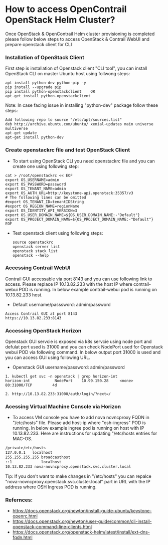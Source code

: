 # How to access OpenContrail OpenStack Helm Cluster?


Once OpenStack & OpenContrail Helm cluster provisioning is completed please follow below steps to access OpenStack & Contrail WebUI and prepare openstack client for CLI

### Installation of OpenStack Client

First step is installation of Openstack client "CLI tool", you can install OpenStack CLI on master Ubuntu host using follwong steps:

```
apt install python-dev python-pip -y
pip install --upgrade pip
pip install python-openstackclient    OR
apt-get install python-openstackclient
````
Note: In case facing issue in installing "python-dev" package follow these steps:

```
Add following repo to source "/etc/apt/sources.list"
deb http://archive.ubuntu.com/ubuntu/ xenial-updates main universe multiverse
apt-get update
apt-get install python-dev
```

### Create openstackrc file and test OpenStack Client

* To start using OpenStack CLI you need openstackrc file and you can create one using following step:

```
cat > /root/openstackrc << EOF
export OS_USERNAME=admin
export OS_PASSWORD=password
export OS_TENANT_NAME=admin
export OS_AUTH_URL=http://keystone-api.openstack:35357/v3
# The following lines can be omitted
#export OS_TENANT_ID=tenantIDString
#export OS_REGION_NAME=regionName
export OS_IDENTITY_API_VERSION=3
export OS_USER_DOMAIN_NAME=${OS_USER_DOMAIN_NAME:-"Default"}
export OS_PROJECT_DOMAIN_NAME=${OS_PROJECT_DOMAIN_NAME:-"Default"}
EOF
```

* Test openstack client using following steps:
  ```
  source openstackrc
  openstack server list
  openstack stack list
  openstack --help
  ```

### Accessing Contrail WebUI

Contrail GUI accessable via port 8143 and you can use following link to access. Please replace IP 10.13.82.233 with the host IP where contrail-webui POD is running. In below example contrail-webui pod is running on 10.13.82.233 host.

* Default username/passsword: admin/password
```
Access Contrail GUI at port 8143
https://10.13.82.233:8143
```


### Accessing OpenStack Horizon

Openstack GUI servcie is exposed via k8s servcie using node port and defulat port used is 31000 and you can check NodePort used for Openstack webui POD via following command. In below output port 31000 is used and you can access GUI using following URL.

* Openstack GUI username/password: admin/password

```
1. kubectl get svc -n openstack | grep horizon-int
horizon-int           NodePort    10.99.150.28     <none>        80:31000/TCP         4d

2. http://10.13.82.233:31000/auth/login/?next=/
```

### Acessing Virtual Machine Console via Horizon

* To access VM console you have to add nova novncproxy FQDN in "/etc/hosts" file. Please add host-ip where "osh-ingress" POD is running. In below example ingree pod is running on host with IP 10.13.82.233. Here are instructions for updating "/etc/hosts entries for MAC-OS.

```bash
/private/etc/hosts                                                                                                   
127.0.0.1	localhost
255.255.255.255	broadcasthost
::1             localhost
10.13.82.233 nova-novncproxy.openstack.svc.cluster.local
```

Tip: If you don't want to make changes in "/etc/hosts" you can repalce "nova-novncproxy.openstack.svc.cluster.local" part in URL with the IP address where OSH Ingress POD is running.

### Refernces:

* https://docs.openstack.org/newton/install-guide-ubuntu/keystone-openrc.html
* https://docs.openstack.org/newton/user-guide/common/cli-install-openstack-command-line-clients.html
* https://docs.openstack.org/openstack-helm/latest/install/ext-dns-fqdn.html

